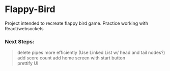 # Flappy-Bird
Project intended to recreate flappy bird game. Practice working with React/websockets 

### Next Steps:
> delete pipes more efficiently (Use Linked List w/ head and tail nodes?)
> add score count
> add home screen with start button  
> prettify UI